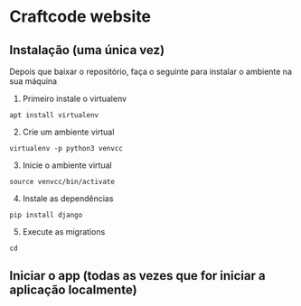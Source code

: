 # Craftcode website


## Instalação (uma única vez)
Depois que baixar o repositório, faça o seguinte para instalar o ambiente na sua máquina
 1. Primeiro instale o virtualenv
 ~~~shell
 apt install virtualenv
 ~~~
 2. Crie um ambiente virtual 
 ~~~shell
 virtualenv -p python3 venvcc
 ~~~
 3. Inicie o ambiente virtual
 ~~~shell
 source venvcc/bin/activate
 ~~~
 4. Instale as dependências
 ~~~shell
 pip install django
 ~~~
 5. Execute as migrations
 ~~~shell
 cd 
 ~~~

## Iniciar o app (todas as vezes que for iniciar a aplicação localmente)